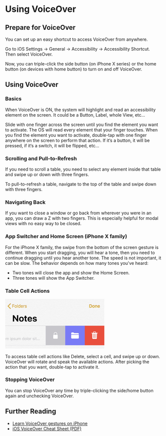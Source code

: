 # Using VoiceOver

## Prepare for VoiceOver

You can set up an easy shortcut to access VoiceOver from anywhere. 

Go to iOS Settings → General → Accessibility → Accessibility Shortcut. Then select VoiceOver. 

Now, you can triple-click the side button (on iPhone X series) or the home button (on devices with home button) to turn on and off VoiceOver.

## Using VoiceOver

### Basics

When VoiceOver is ON, the system will highlight and read an accessibility element on the screen. It could be a Button, Label, whole View, etc…

Slide with one finger across the screen until you find the element you want to activate. The OS will read every element that your finger touches. When you find the element you want to activate, double-tap with one finger anywhere on the screen to perform that action. If it‘s a button, it will be pressed, if it‘s a switch, it will be flipped, etc…

### Scrolling and Pull-to-Refresh

If you need to scroll a table, you need to select any element inside that table and swipe up or down with three fingers.

To pull-to-refresh a table, navigate to the top of the table and swipe down with three fingers.

### Navigating Back

If you want to close a window or go back from wherever you were in an app, you can draw a Z with two fingers. This is especially helpful for modal views with no easy way to be closed.

### App Switcher and Home Screen (iPhone X family)

For the iPhone X family, the swipe from the bottom of the screen gesture is different. When you start dragging, you will hear a  tone, then you need to continue dragging until you hear another tone. The speed is not important, it can be slow. The behavior depends on how many tones you've heard:

- Two tones will close the app and show the Home Screen.
- Three tones will show the App Switcher.

### Table Cell Actions

<img src="images/using-voiceover/cell-actions.png" width="320">

To access table cell actions like Delete, select a cell, and swipe up or down. VoiceOver will rotate and speak the available actions. After picking the action that you want, double-tap to activate it.

### Stopping VoiceOver

You can stop VoiceOver any time by triple-clicking the side/home button again and unchecking VoiceOver.

## Further Reading

- [Learn VoiceOver gestures on iPhone](https://support.apple.com/en-ca/guide/iphone/iph3e2e2281/ios)
- [iOS VoiceOver Cheat Sheet (PDF)](https://interactiveaccessibility.com/education/training/downloads/iOS-Cheatsheet.pdf)